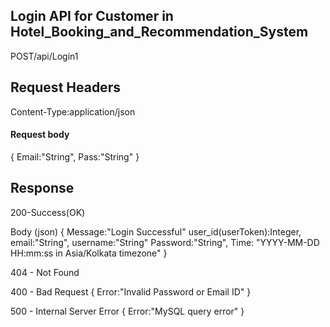 ## Login API for  Customer in Hotel_Booking_and_Recommendation_System
   POST/api/Login1

## Request Headers
   Content-Type:application/json

#### Request body
   {
    Email:"String",
    Pass:"String"
   }

## Response
  200-Success(OK)

Body (json) 
{ 
    Message:"Login Successful"
    user_id(userToken):Integer, 
    email:"String",
    username:"String"
    Password:"String",
    Time: "YYYY-MM-DD HH:mm:ss in Asia/Kolkata timezone"
}

404 - Not Found

400 - Bad Request 
      {
      Error:"Invalid Password or Email ID"
      }

500 - Internal Server Error
     {
      Error:"MySQL query error"
     }